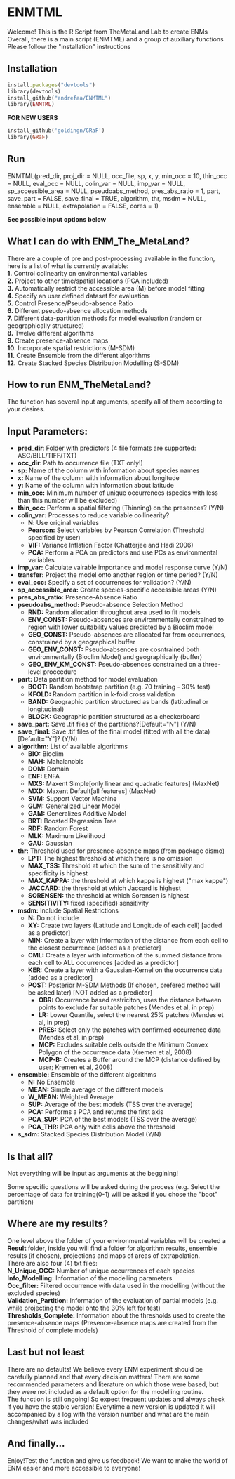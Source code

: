    # ENMTML

Welcome! This is the R Script from TheMetaLand Lab to create ENMs  
Overall, there is a main script (ENMTML) and a group of auxiliary functions  
Please follow the "installation" instructions

## Installation
```ruby
install.packages("devtools")  
library(devtools)  
install_github("andrefaa/ENMTML")  
library(ENMTML)  
```

**FOR NEW USERS**  
```ruby
install_github('goldingn/GRaF')  
library(GRaF)
```

## Run
ENMTML(pred_dir, proj_dir = NULL, occ_file, sp, x, y, min_occ = 10,
  thin_occ = NULL, eval_occ = NULL, colin_var = NULL,
  imp_var = NULL, sp_accessible_area = NULL, pseudoabs_method,
  pres_abs_ratio = 1, part, save_part = FALSE, save_final = TRUE,
  algorithm, thr, msdm = NULL, ensemble = NULL,
  extrapolation = FALSE, cores = 1)

**See possible input options below**

## What I can do with ENM_The_MetaLand?  
There are a couple of pre and post-processing available in the function, here is a list of what is currently available:  
**1.** Control colinearity on environmental variables  
**2.** Project to other time/spatial locations (PCA included)  
**3.** Automatically restrict the accessible area (M) before model fitting   
**4.** Specify an user defined dataset for evaluation    
**5.** Control Presence/Pseudo-absence Ratio    
**6.** Different pseudo-absence allocation methods    
**7.** Different data-partition methods for model evaluation (random or geographically structured)  
**8.** Twelve different algorithms    
**9.** Create presence-absence maps   
**10.** Incorporate spatial restrictions (M-SDM)     
**11.** Create Ensemble from the different algorithms  
**12.** Create Stacked Species Distribution Modelling (S-SDM)


## How to run ENM_TheMetaLand?  
The function has several input arguments, specify all of them according to your desires.  

## Input Parameters:  
* **pred_dir**: Folder with predictors (4 file formats are supported: ASC/BILL/TIFF/TXT)  
* **occ_dir**: Path to occurrence file (TXT only!)  
* **sp:** Name of the column with information about species names  
* **x:** Name of the column with information about longitude  
* **y:** Name of the column with information about latitude  
* **min_occ:** Minimum number of unique occurrences (species with less than this number will be excluded)  
* **thin_occ:** Perform a spatial filtering (Thinning) on the presences? (Y/N)
* **colin_var:** Processes to reduce variable collinearity?  
  + **N**: Use original variables  
  + **Pearson:** Select variables by Pearson Correlation (Threshold specified by user)  
  + **VIF:** Variance Inflation Factor (Chatterjee and Hadi 2006)  
  + **PCA:** Perform a PCA on predictors and use PCs as environmental variables  
* **imp_var:** Calculate vairable importance and model response curve (Y/N)  
* **transfer:** Project the model onto another region or time period? (Y/N)  
* **eval_occ:** Specify a set of occurrences for validation? (Y/N)  
* **sp_accessible_area:** Create species-specific accessible areas (Y/N)  
* **pres_abs_ratio:** Presence-Absence Ratio  
* **pseudoabs_method:** Pseudo-absence Selection Method  
  + **RND:** Random allocation throughout area used to fit models  
  + **ENV_CONST:** Pseudo-absences are environmentally constrained to region with lower suitability values predicted by a Bioclim model  
  + **GEO_CONST:** Pseudo-absences are allocated far from occurrences, constrained by a geographical buffer  
  + **GEO_ENV_CONST:** Pseudo-absences are cosntrained both environmentally (Bioclim Model) and geographically (buffer)  
  + **GEO_ENV_KM_CONST:** Pseudo-absences constrained on a three-level proccedure  
* **part:** Data partition method for model evaluation  
  + **BOOT:** Random bootstrap partition (e.g. 70 training - 30% test)  
  + **KFOLD:** Random partition in k-fold cross validation  
  + **BAND:** Geographic partition structured as bands (latitudinal or longitudinal)  
  + **BLOCK:** Geographic partition structured as a checkerboard  
* **save_part:** Save .tif files of the partitions?[Default="N"] (Y/N)
* **save_final:** Save .tif files of the final model (fitted with all the data)[Default="Y"]? (Y/N)
* **algorithm:** List of available algorithms  
  + **BIO:** Bioclim  
  + **MAH:** Mahalanobis  
  + **DOM:** Domain  
  + **ENF:** ENFA  
  + **MXS:** Maxent Simple[only linear and quadratic features] (MaxNet)  
  + **MXD:** Maxent Default[all features] (MaxNet)  
  + **SVM:** Support Vector Machine  
  + **GLM:** Generalized Linear Model  
  + **GAM:** Generalizes Additive Model 
  + **BRT:** Boosted Regression Tree
  + **RDF:** Random Forest  
  + **MLK:** Maximum Likelihood  
  + **GAU:** Gaussian   
* **thr:** Threshold used for presence-absence maps (from package dismo)  
  + **LPT:** The highest threshold at which there is no omission  
  + **MAX_TSS:** Threshold at which the sum of the sensitivity and specificity is highest
  + **MAX_KAPPA:** the threshold at which kappa is highest ("max kappa")
  + **JACCARD:** the threshold at which Jaccard is highest  
  + **SORENSEN:** the threshold at which Sorensen is highest  
  + **SENSITIVITY:** fixed (specified) sensitivity 
* **msdm:** Include Spatial Restrictions  
  + **N:** Do not include  
  + **XY:** Create two layers (Latitude and Longitude of each cell) [added as a predictor]  
  + **MIN:** Create a layer with information of the distance from each cell to the closest occurrence [added as a predictor]  
  + **CML:** Create a layer with information of the summed distance from each cell to ALL occurrences [added as a predictor]  
  + **KER:** Create a layer with a Gaussian-Kernel on the occurrence data [added as a predictor]  
  + **POST:** Posterior M-SDM Methods (If chosen, prefered method will be asked later) [NOT added as a predictor]  
    + **OBR:** Occurrence based restriciton, uses the distance between points to exclude far suitable patches (Mendes et al, in prep)  
    + **LR:** Lower Quantile, select the nearest 25% patches (Mendes et al, in prep)  
    + **PRES:** Select only the patches with confirmed occurrence data (Mendes et al, in prep)  
    + **MCP:** Excludes suitable cells outside the Minimum Convex Polygon of the occurrence data (Kremen et al, 2008)  
    + **MCP-B:** Creates a Buffer around the MCP (distance defined by user; Kremen et al, 2008)  
* **ensemble:** Ensemble of the different algorithms  
  + **N:** No Ensemble  
  + **MEAN:** Simple average of the different models  
  + **W_MEAN:** Weighted Average  
  + **SUP:** Average of the best models (TSS over the average)  
  + **PCA:** Performs a PCA and returns the first axis  
  + **PCA_SUP:** PCA of the best models (TSS over the average)  
  + **PCA_THR:** PCA only with cells above the threshold  
* **s_sdm:** Stacked Species Distribution Model (Y/N)
      
## Is that all?  
Not everything will be input as arguments at the beggining!  

Some specific questions will be asked during the process (e.g. Select the percentage of data for training(0-1) will be asked if you chose the "boot" partition)  

## Where are my results?  
One level above the folder of your environmental variables will be created a **Result** folder, inside you will find a folder for algorithm results, ensemble results (if chosen), projections and maps of areas of extrapolation.  
There are also four (4) txt files:     
 **N_Unique_OCC:** Number of unique occurrences of each species    
 **Info_Modelling:** Information of the modelling parameters       
 **Occ_filter:** Filtered occurrence with data used in the modelling (without the excluded species)        
 **Validation_Partition:** Information of the evaluation of partial models (e.g. while projecting the model onto the 30% left for test)       
 **Thresholds_Complete:** Information about the thresholds used to create the presence-absence maps (Presence-absence maps are created from the Threshold of complete models)    

## Last but not least  
There are no defaults! We believe every ENM experiment should be carefully planned and that every decision matters! There are some recommended parameters and literature on which those were based, but they were not included as a default option for the modelling routine.  
The function is still ongoing! So expect frequent updates and always check if you have the stable version!
Everytime a new version is updated it will accompanied by a log with the version number and what are the main changes/what was included

## And finally...  
Enjoy!Test the function and give us feedback! We want to make the world of ENM easier and more accessible to everyone!
